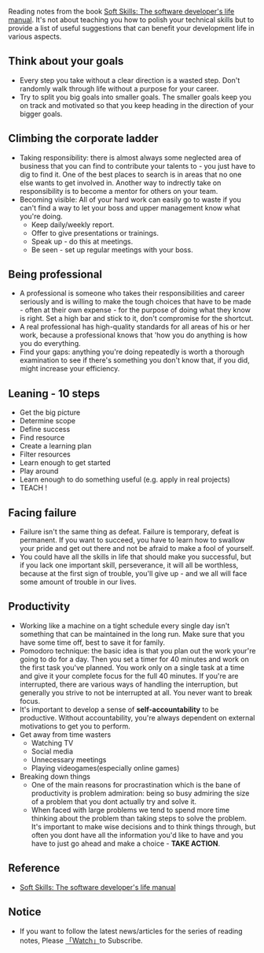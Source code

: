 Reading notes from the book [Soft Skills: The software developer's life manual](https://www.amazon.com/Soft-Skills-software-developers-manual/dp/1617292397). It's not about teaching you how to polish your technical skills but to provide a list of useful suggestions that can benefit your development life in various aspects.

## Think about your goals

- Every step you take without a clear direction is a wasted step. Don't randomly walk through life without a purpose for your career.
- Try to split you big goals into smaller goals. The smaller goals keep you on track and motivated so that you keep heading in the direction of your bigger goals.

## Climbing the corporate ladder

- Taking responsibility: there is almost always some neglected area of business that you can find to contribute your talents to - you just have to dig to find it. One of the best places to search is in areas that no one else wants to get involved in. Another way to indrectly take on responsibility is to become a mentor for others on your team.
- Becoming visible: All of your hard work can easily go to waste if you can't find a way to let your boss and upper management know what you're doing.
  - Keep daily/weekly report.
  - Offer to give presentations or trainings.
  - Speak up - do this at meetings.
  - Be seen - set up regular meetings with your boss.

## Being professional

- A professional is someone who takes their responsibilities and career seriously and is willing to make the tough choices that have to be made - often at their own expense - for the purpose of doing what they know is right. Set a high bar and stick to it, don't compromise for the shortcut.
- A real professional has high-quality standards for all areas of his or her work, because a professional knows that 'how you do anything is how you do everything.
- Find your gaps: anything you're doing repeatedly is worth a thorough examination to see if there's something you don't know that, if you did, might increase your efficiency.

## Leaning - 10 steps

- Get the big picture
- Determine scope
- Define success
- Find resource
- Create a learning plan
- Filter resources
- Learn enough to get started
- Play around
- Learn enough to do something useful (e.g. apply in real projects)
- TEACH !

## Facing failure

- Failure isn't the same thing as defeat. Failure is temporary, defeat is permanent. If you want to succeed, you have to learn how to swallow your pride and get out there and not be afraid to make a fool of yourself.
- You could have all the skills in life that should make you successful, but if you lack one important skill, perseverance, it will all be worthless, because at the first sign of trouble, you'll give up - and we all will face some amount of trouble in our lives.

## Productivity

- Working like a machine on a tight schedule every single day isn't something that can be maintained in the long run. Make sure that you have some time off, best to save it for family.
- Pomodoro technique: the basic idea is that you plan out the work your're going to do for a day. Then you set a timer for 40 minutes and work on the first task you've planned. You work only on a single task at a time and give it your complete focus for the full 40 minutes. If you're are interrupted, there are various ways of handling the interruption, but generally you strive to not be interrupted at all. You never want to break focus.
- It's important to develop a sense of **self-accountability** to be productive. Without accountability, you're always dependent on external motivations to get you to perform.
- Get away from time wasters
  - Watching TV
  - Social media
  - Unnecessary meetings
  - Playing videogames(especially online games)
- Breaking down things
  - One of the main reasons for procrastination which is the bane of productivity is problem admiration: being so busy admiring the size of a problem that you dont actually try and solve it.
  - When faced with large problems we tend to spend more time thinking about the problem than taking steps to solve the problem. It's important to make wise decisions and to think things through, but often you dont have all the information you'd like to have and you have to just go ahead and make a choice - **TAKE ACTION**.

## Reference

- [Soft Skills: The software developer's life manual](https://www.amazon.com/Soft-Skills-software-developers-manual/dp/1617292397)

## Notice

- If you want to follow the latest news/articles for the series of reading notes, Please [「Watch」](https://github.com/n0ruSh/the-art-of-reading)to Subscribe.
